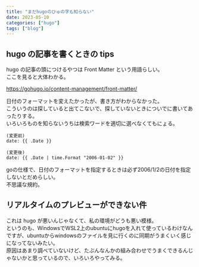 ```yaml
---
title: "まだhugoのひゅの字も知らない"
date: 2023-05-10
categories: ["hugo"]
tags: ["blog"]
---
```


## hugo の記事を書くときの tips

hugo の記事の頭につけるやつは Front Matter という用語らしい。  
ここを見ると大体わかる。

https://gohugo.io/content-management/front-matter/

日付のフォーマットを変えたかったが、書き方がわからなかった。  
こういうのは探していると出てこないで、探していないときについでに書いてあったりする。  
いろいろものを知らないうちは検索ワードを適切に選べなくてもにょる。

```
(変更前)
date: {{ .Date }}

(変更後)
date: {{ .Date | time.Format "2006-01-02" }}
```

goの仕様で、日付のフォーマットを指定するときは必ず2006/1/2の日付を指定しないとだめらしい。  
不思議な規約。

## リアルタイムのプレビューができない件

これは hugo が悪いんじゃなくて、私の環境がどうも悪い模様。  
というのも、WindowsでWSL2上のubuntuにhugoを入れて使っているわけなんですが、ubuntuからwindowsのファイルを見に行くのに同期がうまくいく感じになってないみたい。  
原因はあまり調べていないけど、たぶんなんかの組み合わせでうまくできるんじゃないかと思っているので、いろいろやってみる。